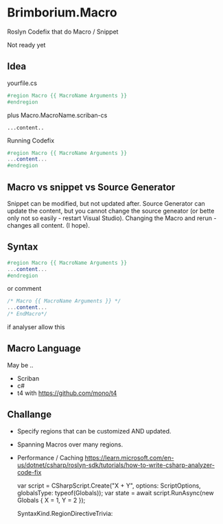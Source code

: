 # Brimborium.Macro

Roslyn Codefix that do Macro  / Snippet

Not ready yet

## Idea

yourfile.cs

```c#
#region Macro {{ MacroName Arguments }}
#endregion
```

plus Macro.MacroName.scriban-cs

```Scriban
...content..
```

Running Codefix

```c#
#region Macro {{ MacroName Arguments }}
...content...
#endregion
```

## Macro vs snippet vs Source Generator

Snippet can be  modified, but not updated after.
Source Generator can update the content, but you cannot change the source geneator (or bette only not so easily - restart Visual Studio).
Changing the Macro and rerun - changes all content. (I hope).

## Syntax

```c#
#region Macro {{ MacroName Arguments }}
...content...
#endregion
```

or comment

```c#
/* Macro {{ MacroName Arguments }} */
...content...
/* EndMacro*/
```

if analyser allow this

## Macro Language

May be ..

- Scriban
- c#
- t4 with https://github.com/mono/t4

## Challange

- Specify regions that can be customized AND updated.
- Spanning Macros over many regions.
- Performance / Caching
https://learn.microsoft.com/en-us/dotnet/csharp/roslyn-sdk/tutorials/how-to-write-csharp-analyzer-code-fix

     var script = CSharpScript.Create("X + Y", options: ScriptOptions, globalsType: typeof(Globals));
            var state = await script.RunAsync(new Globals { X = 1, Y = 2 });

    SyntaxKind.RegionDirectiveTrivia: